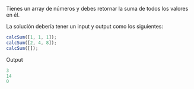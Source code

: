 Tienes un array de números y debes retornar la suma de todos los valores en él.

La solución debería tener un input y output como los siguientes:

```js
calcSum([1, 1, 1]);
calcSum([2, 4, 8]);
calcSum([]);
```

Output

```js
3
14
0
```

